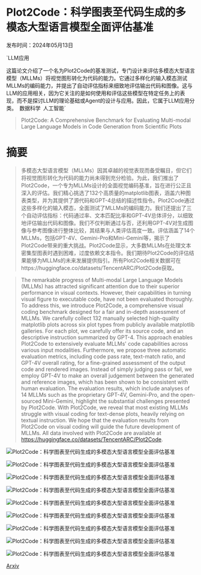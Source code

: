 # Plot2Code：科学图表至代码生成的多模态大型语言模型全面评估基准

发布时间：2024年05月13日

`LLM应用

这篇论文介绍了一个名为Plot2Code的基准测试，专门设计来评估多模态大型语言模型（MLLMs）将视觉图形转化为代码的能力。它通过多样化的输入模态测试MLLMs的编码能力，并提出了自动评估指标来细致地评估输出代码和图像。这与LLM的应用相关，因为它关注的是如何使用和评估这些模型在特定任务上的表现，而不是探讨LLM的理论基础或Agent的设计与应用。因此，它属于LLM应用分类。` `数据科学` `人工智能`

> Plot2Code: A Comprehensive Benchmark for Evaluating Multi-modal Large Language Models in Code Generation from Scientific Plots

# 摘要

> 多模态大型语言模型（MLLMs）因其卓越的视觉表现而备受瞩目，但它们将视觉图形转化为代码的能力尚未得到充分检验。为此，我们推出了Plot2Code，一个专为MLLMs设计的全面视觉编码基准，旨在进行公正且深入的评估。我们精心挑选了132个高质量的matplotlib图表，涵盖六种图表类型，并为其提供了源代码和GPT-4总结的描述性指令。Plot2Code通过这些多样化的输入模态，全面测试了MLLMs的编码能力。我们还提出了三个自动评估指标：代码通过率、文本匹配比率和GPT-4V总体评分，以细致地评估输出代码和图像。我们不仅判断通过与否，还利用GPT-4V对生成图像与参考图像进行整体比较，其结果与人类评估高度一致。评估涵盖了14个MLLMs，包括GPT-4V、Gemini-Pro和Mini-Gemini等，揭示了Plot2Code带来的重大挑战。Plot2Code显示，大多数MLLMs在处理文本密集型图表时遇到困难，过度依赖文本指令。我们期待Plot2Code的评估结果能够为MLLMs的未来发展提供指引。所有Plot2Code相关数据可在https://huggingface.co/datasets/TencentARC/Plot2Code获取。

> The remarkable progress of Multi-modal Large Language Models (MLLMs) has attracted significant attention due to their superior performance in visual contexts. However, their capabilities in turning visual figure to executable code, have not been evaluated thoroughly. To address this, we introduce Plot2Code, a comprehensive visual coding benchmark designed for a fair and in-depth assessment of MLLMs. We carefully collect 132 manually selected high-quality matplotlib plots across six plot types from publicly available matplotlib galleries. For each plot, we carefully offer its source code, and an descriptive instruction summarized by GPT-4. This approach enables Plot2Code to extensively evaluate MLLMs' code capabilities across various input modalities. Furthermore, we propose three automatic evaluation metrics, including code pass rate, text-match ratio, and GPT-4V overall rating, for a fine-grained assessment of the output code and rendered images. Instead of simply judging pass or fail, we employ GPT-4V to make an overall judgement between the generated and reference images, which has been shown to be consistent with human evaluation. The evaluation results, which include analyses of 14 MLLMs such as the proprietary GPT-4V, Gemini-Pro, and the open-sourced Mini-Gemini, highlight the substantial challenges presented by Plot2Code. With Plot2Code, we reveal that most existing MLLMs struggle with visual coding for text-dense plots, heavily relying on textual instruction. We hope that the evaluation results from Plot2Code on visual coding will guide the future development of MLLMs. All data involved with Plot2Code are available at https://huggingface.co/datasets/TencentARC/Plot2Code.

![Plot2Code：科学图表至代码生成的多模态大型语言模型全面评估基准](../../../paper_images/2405.07990/x1.png)

![Plot2Code：科学图表至代码生成的多模态大型语言模型全面评估基准](../../../paper_images/2405.07990/x2.png)

![Plot2Code：科学图表至代码生成的多模态大型语言模型全面评估基准](../../../paper_images/2405.07990/x3.png)

![Plot2Code：科学图表至代码生成的多模态大型语言模型全面评估基准](../../../paper_images/2405.07990/x4.png)

![Plot2Code：科学图表至代码生成的多模态大型语言模型全面评估基准](../../../paper_images/2405.07990/x5.png)

![Plot2Code：科学图表至代码生成的多模态大型语言模型全面评估基准](../../../paper_images/2405.07990/x6.png)

![Plot2Code：科学图表至代码生成的多模态大型语言模型全面评估基准](../../../paper_images/2405.07990/x7.png)

![Plot2Code：科学图表至代码生成的多模态大型语言模型全面评估基准](../../../paper_images/2405.07990/x8.png)

![Plot2Code：科学图表至代码生成的多模态大型语言模型全面评估基准](../../../paper_images/2405.07990/x9.png)

[Arxiv](https://arxiv.org/abs/2405.07990)